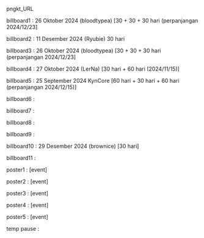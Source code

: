 pngkt_URL


billboard1 : 26 Oktober 2024 (bloodtypea) [30 + 30 + 30 hari (perpanjangan 2024/12/23]

billboard2 : 11 Desember 2024 (Ryubie) 30 hari

billboard3 : 26 Oktober 2024 (bloodtypea) [30 + 30 + 30 hari (perpanjangan 2024/12/23]

billboard4 : 27 Oktober 2024 (LerNa) [30 hari + 60 hari (2024/11/15)] 

billboard5 : 25 September 2024 KynCore [60 hari + 30 hari + 60 hari (perpanjangan 2024/12/15)]

billboard6 : 

billboard7 : 

billboard8 : 

billboard9 : 

billboard10 : 29 Desember 2024 (brownice) [30 hari] 

billboard11 : 

poster1 : [event]

poster2 : [event]

poster3 : [event]

poster4 : [event]

poster5 : [event]

temp pause : 
